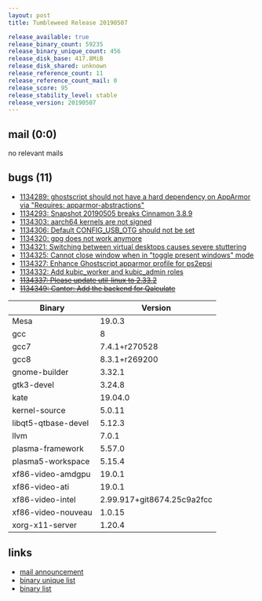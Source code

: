 ```yaml
---
layout: post
title: Tumbleweed Release 20190507

release_available: true
release_binary_count: 59235
release_binary_unique_count: 456
release_disk_base: 417.8MiB
release_disk_shared: unknown
release_reference_count: 11
release_reference_count_mail: 0
release_score: 95
release_stability_level: stable
release_version: 20190507
---
```


## mail (0:0)

no relevant mails

## bugs (11)

<!--more-->

- [1134289: ghostscript should not have a hard dependency on AppArmor via "Requires: apparmor-abstractions"](https://bugzilla.opensuse.org/show_bug.cgi?id=1134289)
- [1134293: Snapshot 20190505 breaks Cinnamon 3.8.9](https://bugzilla.opensuse.org/show_bug.cgi?id=1134293)
- [1134303: aarch64 kernels are not signed](https://bugzilla.opensuse.org/show_bug.cgi?id=1134303)
- [1134306: Default CONFIG_USB_OTG should not be set](https://bugzilla.opensuse.org/show_bug.cgi?id=1134306)
- [1134320: gpg does not work anymore](https://bugzilla.opensuse.org/show_bug.cgi?id=1134320)
- [1134321: Switching between virtual desktops causes severe stuttering](https://bugzilla.opensuse.org/show_bug.cgi?id=1134321)
- [1134325: Cannot close window when in "toggle present windows" mode](https://bugzilla.opensuse.org/show_bug.cgi?id=1134325)
- [1134327: Enhance Ghostscript apparmor profile for ps2epsi](https://bugzilla.opensuse.org/show_bug.cgi?id=1134327)
- [1134332: Add kubic_worker and kubic_admin roles](https://bugzilla.opensuse.org/show_bug.cgi?id=1134332)
- ~~[1134337: Please update util-linux to 2.33.2](https://bugzilla.opensuse.org/show_bug.cgi?id=1134337)~~
- ~~[1134349: Cantor: Add the backend for Qalculate](https://bugzilla.opensuse.org/show_bug.cgi?id=1134349)~~

Binary | Version
--- | ---
Mesa | 19.0.3
gcc | 8
gcc7 | 7.4.1+r270528
gcc8 | 8.3.1+r269200
gnome-builder | 3.32.1
gtk3-devel | 3.24.8
kate | 19.04.0
kernel-source | 5.0.11
libqt5-qtbase-devel | 5.12.3
llvm | 7.0.1
plasma-framework | 5.57.0
plasma5-workspace | 5.15.4
xf86-video-amdgpu | 19.0.1
xf86-video-ati | 19.0.1
xf86-video-intel | 2.99.917+git8674.25c9a2fcc
xf86-video-nouveau | 1.0.15
xorg-x11-server | 1.20.4

## links

- [mail announcement](https://lists.opensuse.org/opensuse-factory/2019-05/msg00088.html)
- [binary unique list](http://download.opensuse.org/history/20190507/rpm.unique.list)
- [binary list](http://download.opensuse.org/history/20190507/rpm.list)
